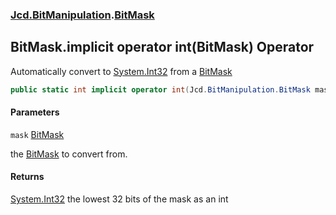 ### [Jcd.BitManipulation](Jcd.BitManipulation.md 'Jcd.BitManipulation').[BitMask](Jcd.BitManipulation.BitMask.md 'Jcd.BitManipulation.BitMask')

## BitMask.implicit operator int(BitMask) Operator

Automatically convert to [System.Int32](https://docs.microsoft.com/en-us/dotnet/api/System.Int32 'System.Int32') from
a [BitMask](Jcd.BitManipulation.BitMask.md 'Jcd.BitManipulation.BitMask')

```csharp
public static int implicit operator int(Jcd.BitManipulation.BitMask mask);
```

#### Parameters

<a name='Jcd.BitManipulation.BitMask.op_Implicitint(Jcd.BitManipulation.BitMask).mask'></a>

`mask` [BitMask](Jcd.BitManipulation.BitMask.md 'Jcd.BitManipulation.BitMask')

the [BitMask](Jcd.BitManipulation.BitMask.md 'Jcd.BitManipulation.BitMask') to convert from.

#### Returns

[System.Int32](https://docs.microsoft.com/en-us/dotnet/api/System.Int32 'System.Int32')
the lowest 32 bits of the mask as an int